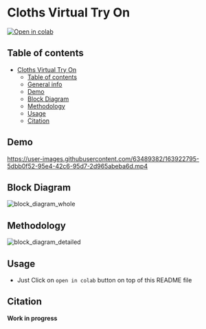 # Cloths Virtual Try On
[![Open in colab](https://colab.research.google.com/assets/colab-badge.svg)](https://colab.research.google.com/github/SwayamInSync/clothes-virtual-try-on/blob/main/setup_gradio.ipynb)




## Table of contents
- [Cloths Virtual Try On](#cloths-virtual-try-on)
  - [Table of contents](#table-of-contents)
  - [General info](#general-info)
  - [Demo](#demo)
  - [Block Diagram](#block-diagram)
  - [Methodology](#methodology)
  - [Usage](#usage)
  - [Citation](#citation)


## Demo

https://user-images.githubusercontent.com/63489382/163922795-5dbb0f52-95e4-42c6-95d7-2d965abeba6d.mp4



## Block Diagram
![block_diagram_whole](https://user-images.githubusercontent.com/63489382/163922947-c1677f79-ad6f-4550-affc-7d4e80f0d247.png)


## Methodology
![block_diagram_detailed](https://user-images.githubusercontent.com/63489382/163922991-86d148c2-1a97-48a5-b4ec-d8c16819374a.png)


## Usage
- Just Click on `open in colab` button on top of this README file


## Citation
**Work in progress**
